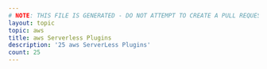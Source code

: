 ```yaml
---
# NOTE: THIS FILE IS GENERATED - DO NOT ATTEMPT TO CREATE A PULL REQUEST TO UPDATE THE DATA. 
layout: topic
topic: aws
title: aws Serverless Plugins
description: '25 aws ServerLess Plugins'
count: 25
---
```


